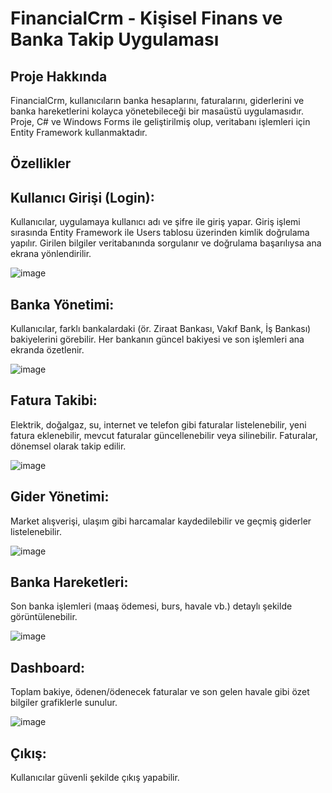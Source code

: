 # FinancialCrm - Kişisel Finans ve Banka Takip Uygulaması

## Proje Hakkında
FinancialCrm, kullanıcıların banka hesaplarını, faturalarını, giderlerini ve banka hareketlerini kolayca yönetebileceği bir masaüstü uygulamasıdır. Proje, C# ve Windows Forms ile geliştirilmiş olup, veritabanı işlemleri için Entity Framework kullanmaktadır.

## Özellikler

## Kullanıcı Girişi (Login):
Kullanıcılar, uygulamaya kullanıcı adı ve şifre ile giriş yapar. Giriş işlemi sırasında Entity Framework ile Users tablosu üzerinden kimlik doğrulama yapılır. Girilen bilgiler veritabanında sorgulanır ve doğrulama başarılıysa ana ekrana yönlendirilir.

![image](https://github.com/user-attachments/assets/06fe79e5-1293-4908-8486-a90db351e701)

## Banka Yönetimi:
Kullanıcılar, farklı bankalardaki (ör. Ziraat Bankası, Vakıf Bank, İş Bankası) bakiyelerini görebilir. Her bankanın güncel bakiyesi ve son işlemleri ana ekranda özetlenir.

![image](https://github.com/user-attachments/assets/685af65f-3f6e-4c3d-83d3-098c6eb91201)

## Fatura Takibi:
Elektrik, doğalgaz, su, internet ve telefon gibi faturalar listelenebilir, yeni fatura eklenebilir, mevcut faturalar güncellenebilir veya silinebilir. Faturalar, dönemsel olarak takip edilir.

![image](https://github.com/user-attachments/assets/4c646f43-7a6b-41ff-aa13-ab72069f9270)

## Gider Yönetimi:
Market alışverişi, ulaşım gibi harcamalar kaydedilebilir ve geçmiş giderler listelenebilir.

![image](https://github.com/user-attachments/assets/be565841-b6fb-4618-ad30-b5699401fcc6)

## Banka Hareketleri:
Son banka işlemleri (maaş ödemesi, burs, havale vb.) detaylı şekilde görüntülenebilir.

![image](https://github.com/user-attachments/assets/6f3fc1c5-76e0-4e10-bd96-aae85ed15e26)

## Dashboard:
Toplam bakiye, ödenen/ödenecek faturalar ve son gelen havale gibi özet bilgiler grafiklerle sunulur.

![image](https://github.com/user-attachments/assets/f132a532-2349-4c0c-a24b-5537244fa314)

## Çıkış:
Kullanıcılar güvenli şekilde çıkış yapabilir.
